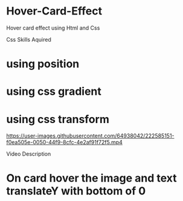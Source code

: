 # Hover-Card-Effect
Hover card effect using Html and Css

Css Skills Aquired
# using position
# using css gradient
# using css transform

https://user-images.githubusercontent.com/64938042/222585151-f0ea505e-0050-44f9-8cfc-4e2af91f72f5.mp4

Video Description
# On card hover the image and text translateY with bottom of 0
